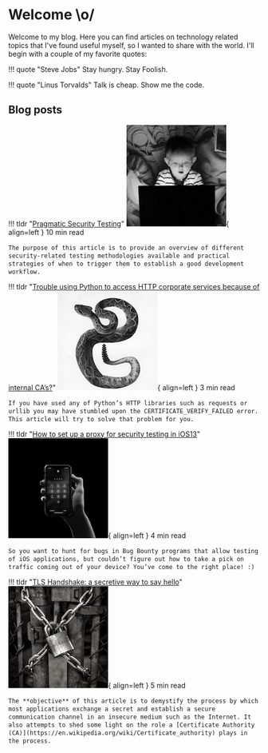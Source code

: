 # Welcome \o/

Welcome to my blog. Here you can find articles on technology related topics that I've found useful myself, so I wanted to share with the world. I'll begin with a couple of my favorite quotes:

!!! quote "Steve Jobs"
    Stay hungry. Stay Foolish.

!!! quote "Linus Torvalds"
    Talk is cheap. Show me the code.

## Blog posts
!!! tldr "[Pragmatic Security Testing](blog/pragmaticST/article.md)"
    ![snake](icons/pragmaticST.jpg){ align=left }
    10 min read

    The purpose of this article is to provide an overview of different security-related testing methodologies available and practical strategies of when to trigger them to establish a good development workflow.

!!! tldr "[Trouble using Python to access HTTP corporate services because of internal CA’s?](blog/pythonCustomsCAs/article.md)"
    ![snake](icons/snake.jpg){ align=left }
    3 min read

    If you have used any of Python’s HTTP libraries such as requests or urllib you may have stumbled upon the CERTIFICATE_VERIFY_FAILED error. This article will try to solve that problem for you.

!!! tldr "[How to set up a proxy for security testing in iOS13](blog/proxyIos13/article.md)"
    ![phone](icons/phone.jpeg){ align=left }
    4 min read

    So you want to hunt for bugs in Bug Bounty programs that allow testing of iOS applications, but couldn’t figure out how to take a pick on traffic coming out of your device? You’ve come to the right place! :)

!!! tldr "[TLS Handshake: a secretive way to say hello](blog/tlsHandshake/article.md)"
    ![padlock](icons/padlock.jpg){ align=left }
    5 min read

    The **objective** of this article is to demystify the process by which most applications exchange a secret and establish a secure communication channel in an insecure medium such as the Internet. It also attempts to shed some light on the role a [Certificate Authority (CA)](https://en.wikipedia.org/wiki/Certificate_authority) plays in the process.